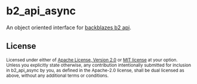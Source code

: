 # b2_api_async
An object oriented interface for [backblazes b2 api](https://www.backblaze.com/b2/docs/).


## License

<sup>
Licensed under either of <a href="LICENSE-APACHE">Apache License, Version
2.0</a> or <a href="LICENSE-MIT">MIT license</a> at your option.
</sup>
<br>

<sub>
Unless you explicitly state otherwise, any contribution intentionally submitted
for inclusion in b2_api_async by you, as defined in the Apache-2.0 license, shall be
dual licensed as above, without any additional terms or conditions.
</sub>

